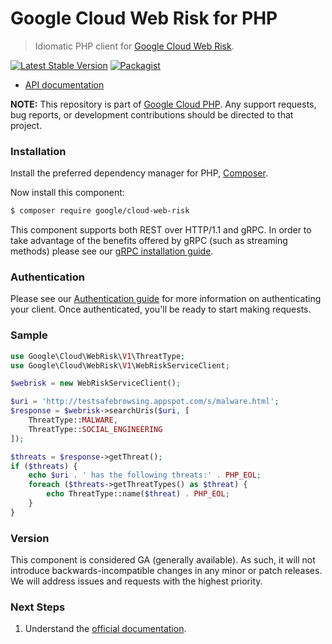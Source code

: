 # Google Cloud Web Risk for PHP

> Idiomatic PHP client for [Google Cloud Web Risk](https://cloud.google.com/web-risk).

[![Latest Stable Version](https://poser.pugx.org/google/cloud-web-risk/v/stable)](https://packagist.org/packages/google/cloud-web-risk) [![Packagist](https://img.shields.io/packagist/dm/google/cloud-web-risk.svg)](https://packagist.org/packages/google/cloud-web-risk)

* [API documentation](https://cloud.google.com/php/docs/reference/cloud-web-risk/latest)

**NOTE:** This repository is part of [Google Cloud PHP](https://github.com/googleapis/google-cloud-php). Any
support requests, bug reports, or development contributions should be directed to
that project.

### Installation

Install the preferred dependency manager for PHP, [Composer](https://getcomposer.org/).

Now install this component:

```sh
$ composer require google/cloud-web-risk
```

This component supports both REST over HTTP/1.1 and gRPC. In order to take advantage of the benefits offered by gRPC (such as streaming methods)
please see our [gRPC installation guide](https://cloud.google.com/php/grpc).

### Authentication

Please see our [Authentication guide](https://github.com/googleapis/google-cloud-php/blob/main/AUTHENTICATION.md) for more information
on authenticating your client. Once authenticated, you'll be ready to start making requests.

### Sample

```php
use Google\Cloud\WebRisk\V1\ThreatType;
use Google\Cloud\WebRisk\V1\WebRiskServiceClient;

$webrisk = new WebRiskServiceClient();

$uri = 'http://testsafebrowsing.appspot.com/s/malware.html';
$response = $webrisk->searchUris($uri, [
    ThreatType::MALWARE,
    ThreatType::SOCIAL_ENGINEERING
]);

$threats = $response->getThreat();
if ($threats) {
    echo $uri . ' has the following threats:' . PHP_EOL;
    foreach ($threats->getThreatTypes() as $threat) {
        echo ThreatType::name($threat) . PHP_EOL;
    }
}
```

### Version

This component is considered GA (generally available). As such, it will not introduce backwards-incompatible changes in
any minor or patch releases. We will address issues and requests with the highest priority.

### Next Steps

1. Understand the [official documentation](https://cloud.google.com/web-risk/docs).
